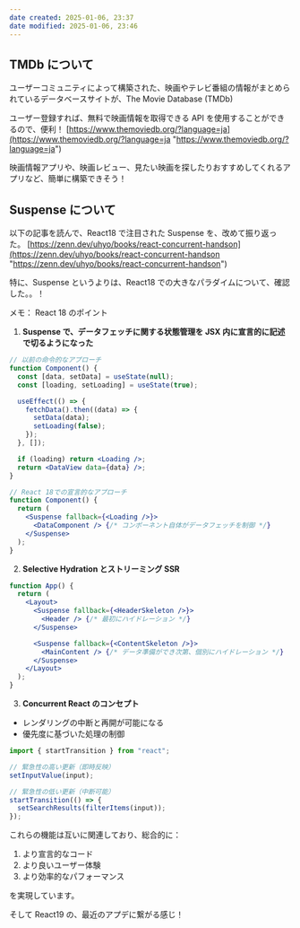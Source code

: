 ```yaml
---
date created: 2025-01-06, 23:37
date modified: 2025-01-06, 23:46
---
```


## TMDb について

ユーザーコミュニティによって構築された、映画やテレビ番組の情報がまとめられているデータベースサイトが、The Movie Database (TMDb)

ユーザー登録すれば、無料で映画情報を取得できる API を使用することができるので、便利！
[https://www.themoviedb.org/?language=ja](https://www.themoviedb.org/?language=ja "https://www.themoviedb.org/?language=ja")

映画情報アプリや、映画レビュー、見たい映画を探したりおすすめしてくれるアプリなど、簡単に構築できそう！

## Suspense について

以下の記事を読んで、React18 で注目された Suspense を、改めて振り返った。
[https://zenn.dev/uhyo/books/react-concurrent-handson](https://zenn.dev/uhyo/books/react-concurrent-handson "https://zenn.dev/uhyo/books/react-concurrent-handson")

特に、Suspense というよりは、React18 での大きなパラダイムについて、確認した。。！

メモ：
React 18 のポイント

1. **Suspense で、データフェッチに関する状態管理を JSX 内に宣言的に記述で切るようになった**

```jsx
// 以前の命令的なアプローチ
function Component() {
  const [data, setData] = useState(null);
  const [loading, setLoading] = useState(true);

  useEffect(() => {
    fetchData().then((data) => {
      setData(data);
      setLoading(false);
    });
  }, []);

  if (loading) return <Loading />;
  return <DataView data={data} />;
}

// React 18での宣言的なアプローチ
function Component() {
  return (
    <Suspense fallback={<Loading />}>
      <DataComponent /> {/* コンポーネント自体がデータフェッチを制御 */}
    </Suspense>
  );
}
```

2. **Selective Hydration とストリーミング SSR**

```jsx
function App() {
  return (
    <Layout>
      <Suspense fallback={<HeaderSkeleton />}>
        <Header /> {/* 最初にハイドレーション */}
      </Suspense>

      <Suspense fallback={<ContentSkeleton />}>
        <MainContent /> {/* データ準備ができ次第、個別にハイドレーション */}
      </Suspense>
    </Layout>
  );
}
```

3. **Concurrent React のコンセプト**

- レンダリングの中断と再開が可能になる
- 優先度に基づいた処理の制御

```jsx
import { startTransition } from "react";

// 緊急性の高い更新（即時反映）
setInputValue(input);

// 緊急性の低い更新（中断可能）
startTransition(() => {
  setSearchResults(filterItems(input));
});
```

これらの機能は互いに関連しており、総合的に：

1. より宣言的なコード
2. より良いユーザー体験
3. より効率的なパフォーマンス

を実現しています。

そして React19 の、最近のアプデに繋がる感じ！
